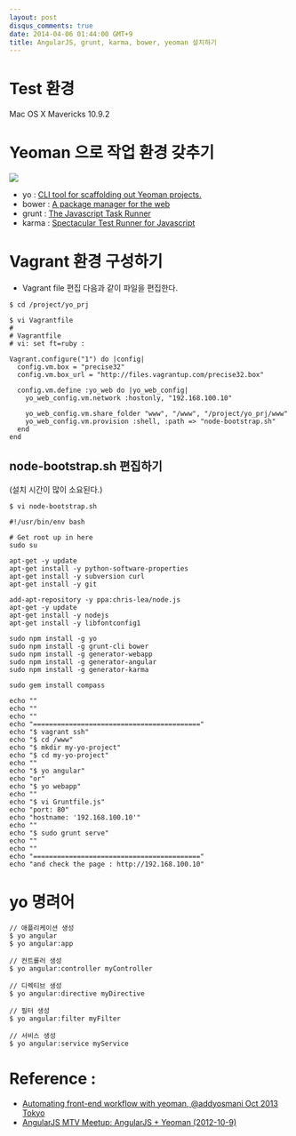 ```yaml
---
layout: post
disqus_comments: true
date: 2014-04-06 01:44:00 GMT+9
title: AngularJS, grunt, karma, bower, yeoman 설치하기 
---
```

# Test 환경
Mac OS X Mavericks 10.9.2 

# Yeoman 으로 작업 환경 갖추기
![](http://bwahn.github.io/images/yo-bower-grunt.png)

* yo : [CLI tool for scaffolding out Yeoman projects.](http://yeoman.io/)
* bower : [A package manager for the web]( http://bower.io/ )
* grunt : [The Javascript Task Runner]( http://gruntjs.com/ )
* karma : [Spectacular Test Runner for Javascript]( http://karma-runner.github.io/0.12/index.html )

# Vagrant 환경 구성하기 

* Vagrant file 편집
다음과 같이 파일을 편집한다. 

```
$ cd /project/yo_prj

$ vi Vagrantfile
#
# Vagrantfile
# vi: set ft=ruby :

Vagrant.configure("1") do |config|
  config.vm.box = "precise32"
  config.vm.box_url = "http://files.vagrantup.com/precise32.box"

  config.vm.define :yo_web do |yo_web_config|
    yo_web_config.vm.network :hostonly, "192.168.100.10"

    yo_web_config.vm.share_folder "www", "/www", "/project/yo_prj/www"
    yo_web_config.vm.provision :shell, :path => "node-bootstrap.sh"
  end
end
```

## node-bootstrap.sh 편집하기 
(설치 시간이 많이 소요된다.)

```
$ vi node-bootstrap.sh

#!/usr/bin/env bash

# Get root up in here
sudo su

apt-get -y update
apt-get install -y python-software-properties
apt-get install -y subversion curl
apt-get install -y git

add-apt-repository -y ppa:chris-lea/node.js
apt-get -y update
apt-get install -y nodejs
apt-get install -y libfontconfig1

sudo npm install -g yo
sudo npm install -g grunt-cli bower
sudo npm install -g generator-webapp
sudo npm install -g generator-angular
sudo npm install -g generator-karma

sudo gem install compass

echo ""
echo ""
echo ""
echo "=========================================="
echo "$ vagrant ssh"
echo "$ cd /www"
echo "$ mkdir my-yo-project"
echo "$ cd my-yo-project"
echo ""
echo "$ yo angular"
echo "or"
echo "$ yo webapp"
echo ""
echo "$ vi Gruntfile.js"
echo "port: 80"
echo "hostname: '192.168.100.10'"
echo ""
echo "$ sudo grunt serve"
echo ""
echo ""
echo "=========================================="
echo "and check the page : http://192.168.100.10"

```

# yo 명려어 
```
// 애플리케이션 생성
$ yo angular 
$ yo angular:app

// 컨트롤러 생성
$ yo angular:controller myController

// 디렉티브 생성
$ yo angular:directive myDirective

// 필터 생성
$ yo angular:filter myFilter

// 서비스 생성
$ yo angular:service myService
```




# Reference : 
* [Automating front-end workflow with yeoman, @addyosmani Oct 2013 Tokyo]( https://speakerdeck.com/player/f1dbf1e0220a0131d6a8721ad3458357?slide=95# )
* [AngularJS MTV Meetup: AngularJS + Yeoman (2012-10-9)]( http://www.youtube.com/watch?feature=player_embedded&v=XOmwZopzcTA )
